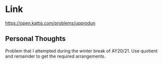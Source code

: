 # Link

https://open.kattis.com/problems/upprodun

## Personal Thoughts

Problem that I attempted during the winter break of AY20/21. Use quotient and remainder to get the required arrangements.

